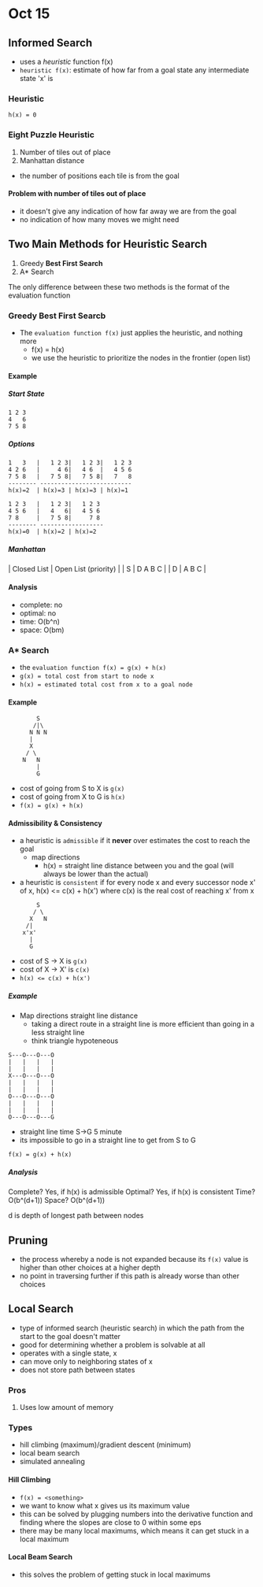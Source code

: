 # Oct 15
## Informed Search
- uses a *heuristic* function f(x)
- `heuristic f(x)`: estimate of how far from a goal state any intermediate state 'x' is

### Heuristic
`h(x) = 0`

### Eight Puzzle Heuristic
1. Number of tiles out of place
2. Manhattan distance
  - the number of positions each tile is from the goal

#### Problem with number of tiles out of place
- it doesn't give any indication of how far away we are from the goal
- no indication of how many moves we might need

## Two Main Methods for Heuristic Search
1. Greedy **Best First Search**
2. A* Search

The only difference between these two methods is the format of the evaluation function

### Greedy Best First Searcb
- The `evaluation function f(x)` just applies the heuristic, and nothing more
  - f(x) = h(x)
  - we use the heuristic to prioritize the nodes in the frontier (open list)

#### Example
##### Start State
```
1 2 3
4   6
7 5 8
```

##### Options
```
1   3   |   1 2 3|   1 2 3|   1 2 3
4 2 6   |     4 6|   4 6  |   4 5 6
7 5 8   |   7 5 8|   7 5 8|   7   8
-------- --------------------------
h(x)=2  | h(x)=3 | h(x)=3 | h(x)=1
```

```
1 2 3   |   1 2 3|   1 2 3
4 5 6   |   4   6|   4 5 6
7 8     |   7 5 8|     7 8
-------- ------------------
h(x)=0  | h(x)=2 | h(x)=2
```

##### Manhattan
| Closed List | Open List (priority) |
| S           | D A B C              |
| D           | A B C                |

#### Analysis
- complete: no
- optimal:  no
- time:     O(b^n)
- space:    O(bm)

### A* Search
- the `evaluation function f(x) = g(x) + h(x)`
- `g(x) = total cost from start to node x`
- `h(x) = estimated total cost from x to a goal node`

#### Example
```
        S
       /|\
      N N N
      |
      X
     / \
    N   N
        |
        G
```
- cost of going from S to X is `g(x)`
- cost of going from X to G is `h(x)`
- `f(x) = g(x) + h(x)`

#### Admissibility & Consistency
- a heuristic is `admissible` if it **never** over estimates the cost to reach the goal
  - map directions
    - h(x) = straight line distance between you and the goal (will always be lower than the actual)
- a heuristic is `consistent` if for every node x and every successor node x' of x, h(x) <= c(x) + h(x') where c(x) is the real cost of reaching x' from x

```
        S
       / \
      X   N
     /|
    x'x'
      |
      G
```
- cost of S -> X is `g(x)`
- cost of X -> X' is `c(x)`
- `h(x) <= c(x) + h(x')`

##### Example
- Map directions straight line distance
  - taking a direct route in a straight line is more efficient than going in a less straight line
  - think triangle hypoteneous

```
S---O---O---O
|   |   |   |
|   |   |   |
X---O---O---O
|   |   |   |
|   |   |   |
O---O---O---O
|   |   |   |
|   |   |   |
O---O---O---G
```
- straight line time S->G 5 minute
- its impossible to go in a straight line to get from S to G

`f(x) = g(x) + h(x)`

##### Analysis
Complete? Yes, if h(x) is admissible
Optimal?  Yes, if h(x) is consistent
Time?     O(b^(d+1))
Space?    O(b^(d+1))

d is depth of longest path between nodes

## Pruning
- the process whereby a node is not expanded because its `f(x)` value is higher than other choices at a higher depth
- no point in traversing further if this path is already worse than other choices

## Local Search
- type of informed search (heuristic search) in which the path from the start to the goal doesn't matter
- good for determining whether a problem is solvable at all
- operates with a single state, x
- can move only to neighboring states of x
- does not store path between states

### Pros
1. Uses low amount of memory

### Types
- hill climbing (maximum)/gradient descent (minimum)
- local beam search
- simulated annealing

#### Hill Climbing
- `f(x) = <something>`
- we want to know what x gives us its maximum value
- this can be solved by plugging numbers into the derivative function and finding where the slopes are close to 0 within some eps
- there may be many local maximums, which means it can get stuck in a local maximum

#### Local Beam Search
- this solves the problem of getting stuck in local maximums
